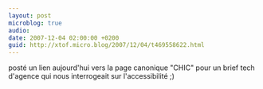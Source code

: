 ```yaml
---
layout: post
microblog: true
audio: 
date: 2007-12-04 02:00:00 +0200
guid: http://xtof.micro.blog/2007/12/04/t469558622.html
---
```

posté un lien aujourd'hui vers la page canonique "CHIC" pour un brief tech d'agence qui nous interrogeait sur l'accessibilité ;)
